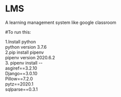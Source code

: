 # LMS
  
A learning management system like google classroom  
  
#To run this:  
  
1.Install python  
python version 3.7.6  
2.pip install pipenv  
pipenv version 2020.6.2  
3. pipenv install --  
asgiref==3.2.10  
Django==3.0.10  
Pillow==7.2.0  
pytz==2020.1  
sqlparse==0.3.1  
